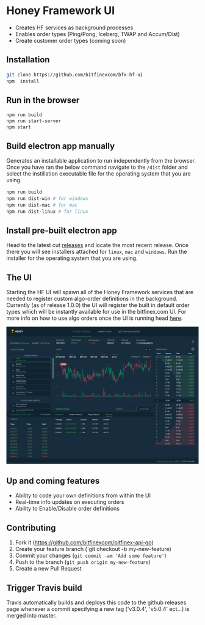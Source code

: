 # Honey Framework UI
* Creates HF services as background processes
* Enables order types (Ping/Pong, Iceberg, TWAP and Accum/Dist)
* Create customer order types (coming soon)

## Installation

```bash
git clone https://github.com/bitfinexcom/bfx-hf-ui
npm  install
```

## Run in the browser

```
npm run build
npm run start-server
npm start
```

## Build electron app manually

Generates an installable application to run independently from the browser. Once you have ran the below command navigate to the `/dist` folder and select the instillation executable file for the operating system that you are using.

```bash
npm run build
npm run dist-win # for windows
npm run dist-mac # for mac
npm run dist-linux # for linux
```

## Install pre-built electron app

Head to the latest cut [releases](https://github.com/bitfinexcom/bfx-hf-ui/releases) and locate the most recent release. Once there you will see installers attached for `linux`, `mac` and `windows`. Run the installer for the operating system that you are using.

## The UI

Starting the HF UI will spawn all of the Honey Framework services that are needed to register custom algo-order definitions in the background. Currently (as of release 1.0.0) the UI will register the built in default order types which will be instantly available for use in the bitfinex.com UI. For more info on how to use algo orders once the UI is running head [here](https://medium.com/bitfinex/announcing-the-honey-framework-algorithmic-orders-8065fb70c65c).

![Alt text](res/bfx-hf-ui.png "Title")

## Up and coming features

* Ability to code your own definitions from within the UI
* Real-time info updates on executing orders
* Ability to Enable/Disable order definitions

## Contributing

1. Fork it (https://github.com/bitfinexcom/bitfinex-api-go)
2. Create your feature branch (`git checkout -b my-new-feature)
3. Commit your changes (`git commit -am 'Add some feature'`)
4. Push to the branch (`git push origin my-new-feature`)
5. Create a new Pull Request

## Trigger Travis build

Travis automatically builds and deploys this code to the github releases page whenever a commit specifying a new tag ('v3.0.4', 'v5.0.4' ect...) is merged into master.
